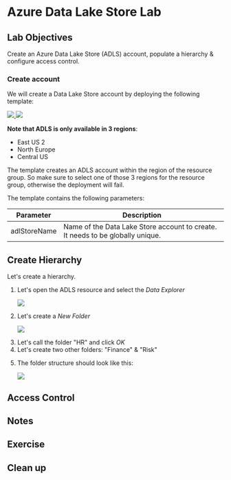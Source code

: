 # Azure Data Lake Store Lab

## Lab Objectives

Create an Azure Data Lake Store (ADLS) account, populate a hierarchy & configure access control.

### Create account

We will create a Data Lake Store account by deploying the following template:

<a href="https://portal.azure.com/#create/Microsoft.Template/uri/https%3A%2F%2Fraw.githubusercontent.com%2Fvplauzon%2Fazure-training%2Fmaster%2Fiaas-training%2F2.1%20-%20Data%20Lake%20Store%2FADLS.json"
target="_blank">
    <img src="http://azuredeploy.net/deploybutton.png"/>
</a>
<a href="http://armviz.io/#/?load=https%3A%2F%2Fraw.githubusercontent.com%2Fvplauzon%2Fazure-training%2Fmaster%2Fiaas-training%2F2.1%20-%20Data%20Lake%20Store%2FADLS.json" target="_blank">
    <img src="http://armviz.io/visualizebutton.png"/>
</a>

**Note that ADLS is only available in 3 regions**:
* East US 2
* North Europe
* Central US

The template creates an ADLS account within the region of the resource group.  So make sure to select one of those 3 regions for the resource group, otherwise the deployment will fail.

The template contains the following parameters:

Parameter | Description
--- | ---
adlStoreName | Name of the Data Lake Store account to create.  It needs to be globally unique.

## Create Hierarchy

Let's create a hierarchy.

<ol>
    <li>
        <p>
            Let's open the ADLS resource and select the <i>Data Explorer</i>
        </p>
        <p>
            <img src="https://github.com/vplauzon/azure-training/raw/master/iaas-training/2.1%20-%20Data%20Lake%20Store/images/DataExplorer.PNG" />
        </p>
    </li>
    <li>
        <p>
            Let's create a <i>New Folder</i>
        </p>
        <p>
            <img src="https://github.com/vplauzon/azure-training/raw/master/iaas-training/2.1%20-%20Data%20Lake%20Store/images/NewFolder.PNG" />
        </p>
    </li>
    <li>
        Let's call the folder "HR" and click <i>OK</i>
    </li>
    <li>
        Let's create two other folders:  "Finance" & "Risk"
    </li>
    <li>
        <p>
            The folder structure should look like this:
        </p>
        <p>
            <img src="https://github.com/vplauzon/azure-training/raw/master/iaas-training/2.1%20-%20Data%20Lake%20Store/images/3Folders.PNG" />
        </p>
    </li>
</ol>

## Access Control

## Notes

## Exercise

## Clean up


